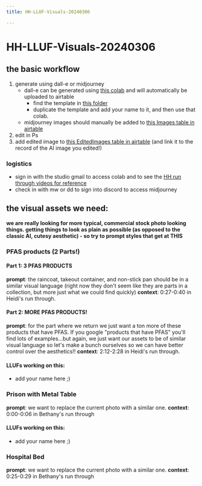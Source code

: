 ```yaml
---
title: HH-LLUF-Visuals-20240306

---
```


# HH-LLUF-Visuals-20240306

## the basic workflow

1. generate using dall-e or midjourney
    * dall-e can be generated using [this colab](https://colab.research.google.com/drive/1oWihPK1bVbijGKL0RL42Qztoh1BuH1x3) and will automatically be uploaded to airtable
        * find the template in [this folder](https://drive.google.com/drive/folders/1TsNLq4SyzjvmY2DwjyyW2aZj6XKQhARP)
        * duplicate the template and add your name to it, and then use that colab.
    * midjourney images should manually be added to [this Images table in airtable](https://airtable.com/appszoCOuMekB7MzP/tbladJGoTrAqqeCwc/viwiRBePaQMpM6BPV?blocks=hide)
3. edit in Ps
4. add edited image to [this EditedImages table in airtable](https://airtable.com/appszoCOuMekB7MzP/tblF2Hoa2UPDKi2Zs/viw5ycPBzfaDv9Eyu?blocks=hide) (and link it to the record of the AI image you edited!)

### logistics
* sign in with the studio gmail to access colab and to see the [HH run through videos for reference](https://drive.google.com/drive/folders/1Q89EWf_-hR01_B9PMlqXCypoAbTTtLQY?usp=sharing)
* check in with mw or dd to sign into discord to access midjourney
## the visual assets we need:

**we are really looking for more typical, commercial stock photo looking things. getting things to look as plain as possible (as opposed to the classic AI, cutesy aesthetic) - so try to prompt styles that get at THIS**

### PFAS products (2 Parts!)

#### Part 1: 3 PFAS PRODUCTS
**prompt**: the raincoat, takeout container, and non-stick pan should be in a similar visual language (right now they don't seem like they are parts in a collection, but more just what we could find quickly)
**context**: 0:27-0:40 in Heidi's run through.

#### Part 2: MORE PFAS PRODUCTS!
**prompt**: for the part where we return we just want a ton more of these products that have PFAS. If you  google "products that have PFAS" you'll find lots of examples...but again, we just want our assets to be of similar visual language so let's make a bunch ourselves so we can have better control over the aesthetics!!
**context**: 2:12-2:28 in Heidi's run through.

#### LLUFs working on this:
- add your name here ;)

### Prison with Metal Table
**prompt**: we want to replace the current photo with a similar one.
**context**: 0:00-0:06 in Bethany's run through

#### LLUFs working on this:
- add your name here ;)

### Hospital Bed
**prompt**: we want to replace the current photo with a similar one.
**context**: 0:25-0:29 in Bethany's run through

